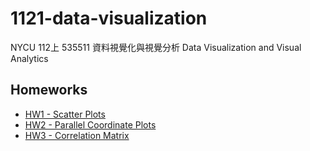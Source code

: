 # 1121-data-visualization

NYCU 112上 535511 資料視覺化與視覺分析 Data Visualization and Visual Analytics

## Homeworks
* [HW1 - Scatter Plots](https://andychiangsh.github.io/1121-data-visualization/Homeworks/HW1_Scatter%20Plots/312553024)
* [HW2 - Parallel Coordinate Plots](https://andychiangsh.github.io/1121-data-visualization/Homeworks/HW2_Parallel%20Coordinate%20Plots/312553024)
* [HW3 - Correlation Matrix](https://andychiangsh.github.io/1121-data-visualization/Homeworks/HW3_Correlation%20Matrix/312553024.html)
